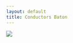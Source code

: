 ```yaml
---
layout: default
title: Conductors Baton
---
```


<img src="{{ site.baseurl }}\pics\2016 July Wooden conductor baton\IMG_20160712_215554.jpg" class="img-responsive" />
